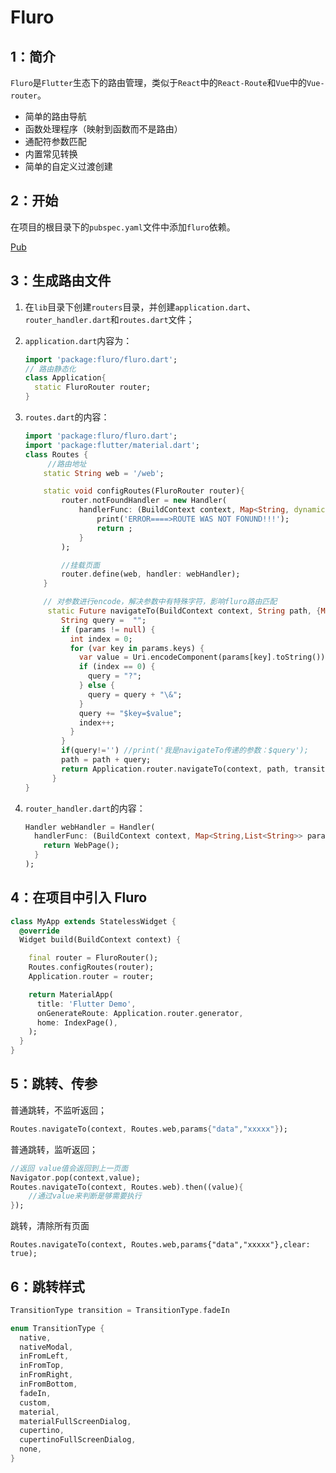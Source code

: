 # Fluro

## 1：简介

`Fluro`是`Flutter`生态下的路由管理，类似于`React`中的`React-Route`和`Vue`中的`Vue-router`。

- 简单的路由导航
- 函数处理程序（映射到函数而不是路由）
- 通配符参数匹配
- 内置常见转换
- 简单的自定义过渡创建

## 2：开始

在项目的根目录下的`pubspec.yaml`文件中添加`fluro`依赖。

[Pub](https://pub.dev/packages/fluro)

## 3：生成路由文件

1. 在`lib`目录下创建`routers`目录，并创建`application.dart`、`router_handler.dart`和`routes.dart`文件；

2. `application.dart`内容为：

   ```dart
   import 'package:fluro/fluro.dart';
   // 路由静态化
   class Application{
     static FluroRouter router;
   }
   ```

3. `routes.dart`的内容：

   ```dart
   import 'package:fluro/fluro.dart';
   import 'package:flutter/material.dart';
   class Routes {
      	//路由地址
       static String web = '/web';

       static void configRoutes(FluroRouter router){
           router.notFoundHandler = new Handler(
               handlerFunc: (BuildContext context, Map<String, dynamic> params){
                   print('ERROR====>ROUTE WAS NOT FONUND!!!');
                   return ;
               }
           );

           //挂载页面
           router.define(web, handler: webHandler);
       }

       // 对参数进行encode，解决参数中有特殊字符，影响fluro路由匹配
     	static Future navigateTo(BuildContext context, String path, {Map<String, dynamic> params, TransitionType transition = TransitionType.fadeIn,bool clear = false,bool replace= false}) {
           String query =  "";
           if (params != null) {
             int index = 0;
             for (var key in params.keys) {
               var value = Uri.encodeComponent(params[key].toString());
               if (index == 0) {
                 query = "?";
               } else {
                 query = query + "\&";
               }
               query += "$key=$value";
               index++;
             }
           }
           if(query!='') //print('我是navigateTo传递的参数：$query');
           path = path + query;
           return Application.router.navigateTo(context, path, transition:transition,clearStack: clear,replace: replace);
         }
   }
   ```

4. `router_handler.dart`的内容：

   ```dart
   Handler webHandler = Handler(
     handlerFunc: (BuildContext context, Map<String,List<String>> params){
       return WebPage();
     }
   );
   ```

## 4：在项目中引入 Fluro

```dart
class MyApp extends StatelessWidget {
  @override
  Widget build(BuildContext context) {

    final router = FluroRouter();
    Routes.configRoutes(router);
    Application.router = router;

    return MaterialApp(
      title: 'Flutter Demo',
      onGenerateRoute: Application.router.generator,
      home: IndexPage(),
    );
  }
}
```

## 5：跳转、传参

普通跳转，不监听返回；

```dart
Routes.navigateTo(context, Routes.web,params{"data","xxxxx"});
```

普通跳转，监听返回；

```dart
//返回 value值会返回到上一页面
Navigator.pop(context,value);
Routes.navigateTo(context, Routes.web).then((value){
    //通过value来判断是够需要执行
});
```

跳转，清除所有页面

```
Routes.navigateTo(context, Routes.web,params{"data","xxxxx"},clear: true);
```

## 6：跳转样式

```dart
TransitionType transition = TransitionType.fadeIn

enum TransitionType {
  native,
  nativeModal,
  inFromLeft,
  inFromTop,
  inFromRight,
  inFromBottom,
  fadeIn,
  custom,
  material,
  materialFullScreenDialog,
  cupertino,
  cupertinoFullScreenDialog,
  none,
}
```
